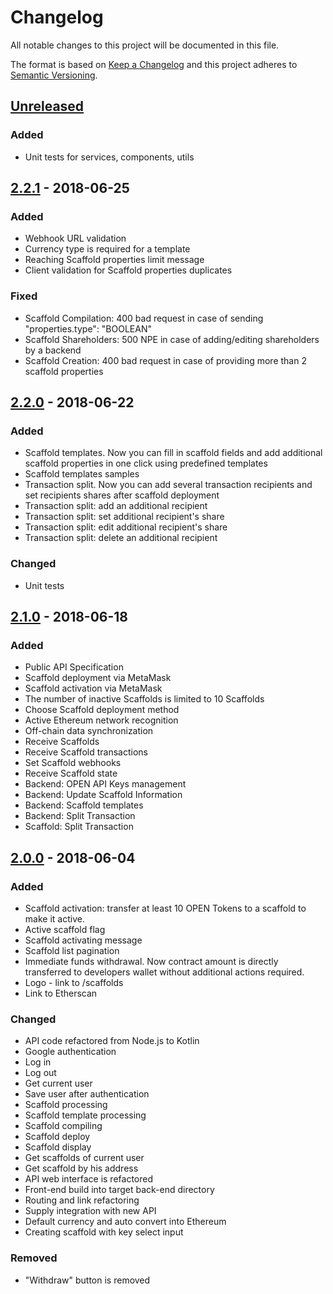# Changelog
All notable changes to this project will be documented in this file.

The format is based on [Keep a Changelog](http://keepachangelog.com/en/1.0.0/)
and this project adheres to [Semantic Versioning](http://semver.org/spec/v2.0.0.html).

## [Unreleased]
### Added
- Unit tests for services, components, utils

## [2.2.1] - 2018-06-25
### Added
- Webhook URL validation
- Currency type is required for a template
- Reaching Scaffold properties limit message
- Client validation for Scaffold properties duplicates

### Fixed
- Scaffold Compilation: 400 bad request in case of sending "properties.type": "BOOLEAN"
- Scaffold Shareholders: 500 NPE in case of adding/editing shareholders by a backend
- Scaffold Creation: 400 bad request in case of providing more than 2 scaffold properties

## [2.2.0] - 2018-06-22
### Added
- Scaffold templates. Now you can fill in scaffold fields and add additional scaffold properties in one click using predefined templates
- Scaffold templates samples
- Transaction split. Now you can add several transaction recipients and set recipients shares after scaffold deployment
- Transaction split: add an additional recipient
- Transaction split: set additional recipient's share
- Transaction split: edit additional recipient's share
- Transaction split: delete an additional recipient

### Changed
- Unit tests

## [2.1.0] - 2018-06-18
### Added
- Public API Specification
- Scaffold deployment via MetaMask
- Scaffold activation via MetaMask
- The number of inactive Scaffolds is limited to 10 Scaffolds
- Choose Scaffold deployment method
- Active Ethereum network recognition
- Off-chain data synchronization
- Receive Scaffolds
- Receive Scaffold transactions
- Set Scaffold webhooks
- Receive Scaffold state
- Backend: OPEN API Keys management
- Backend: Update Scaffold Information
- Backend: Scaffold templates
- Backend: Split Transaction
- Scaffold: Split Transaction

## [2.0.0] - 2018-06-04
### Added
- Scaffold activation: transfer at least 10 OPEN Tokens to a scaffold to make it active.
- Active scaffold flag
- Scaffold activating message
- Scaffold list pagination
- Immediate funds withdrawal. Now contract amount is directly transferred to developers wallet without additional
  actions required.
- Logo - link to /scaffolds
- Link to Etherscan

### Changed
- API code refactored from Node.js to Kotlin
- Google authentication
- Log in
- Log out
- Get current user
- Save user after authentication
- Scaffold processing
- Scaffold template processing
- Scaffold compiling
- Scaffold deploy
- Scaffold display
- Get scaffolds of current user
- Get scaffold by his address
- API web interface is refactored
- Front-end build into target back-end directory
- Routing and link refactoring
- Supply integration with new API
- Default currency and auto convert into Ethereum
- Creating scaffold with key select input

### Removed
- "Withdraw" button is removed

[Unreleased]: https://github.com/OpenFuturePlatform/open-api/compare/master...sprint
[2.2.1]: https://github.com/OpenFuturePlatform/open-api/compare/v2.2.0...v2.2.1
[2.2.0]: https://github.com/OpenFuturePlatform/open-api/compare/v2.1.0...v2.2.0
[2.1.0]: https://github.com/OpenFuturePlatform/open-api/compare/v2.0.0...v2.1.0
[2.0.0]: https://github.com/OpenFuturePlatform/open-api/compare/8ea69084ef657f66976518827873c9c922970ce6...v2.0.0
